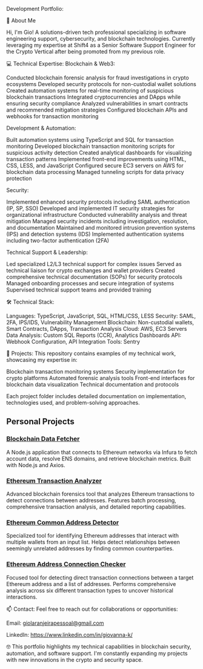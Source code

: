 Development Portfolio:

🚀 About Me

Hi, I'm Gio! A solutions-driven tech professional specializing in software engineering support, cybersecurity, and blockchain technologies. Currently leveraging my expertise at Shift4 as a Senior Software Support Engineer for the Crypto Vertical after being promoted from my previous role.

💻 Technical Expertise:
Blockchain & Web3:

Conducted blockchain forensic analysis for fraud investigations in crypto ecosystems
Developed security protocols for non-custodial wallet solutions
Created automation systems for real-time monitoring of suspicious blockchain transactions
Integrated cryptocurrencies and DApps while ensuring security compliance
Analyzed vulnerabilities in smart contracts and recommended mitigation strategies
Configured blockchain APIs and webhooks for transaction monitoring

Development & Automation:

Built automation systems using TypeScript and SQL for transaction monitoring
Developed blockchain transaction monitoring scripts for suspicious activity detection
Created analytical dashboards for visualizing transaction patterns
Implemented front-end improvements using HTML, CSS, LESS, and JavaScript
Configured secure EC3 servers on AWS for blockchain data processing
Managed tunneling scripts for data privacy protection

Security:

Implemented enhanced security protocols including SAML authentication (IP, SP, SSO)
Developed and implemented IT security strategies for organizational infrastructure
Conducted vulnerability analysis and threat mitigation
Managed security incidents including investigation, resolution, and documentation
Maintained and monitored intrusion prevention systems (IPS) and detection systems (IDS)
Implemented authentication systems including two-factor authentication (2FA)

Technical Support & Leadership:

Led specialized L2/L3 technical support for complex issues
Served as technical liaison for crypto exchanges and wallet providers
Created comprehensive technical documentation (SOPs) for security protocols
Managed onboarding processes and secure integration of systems
Supervised technical support teams and provided training

🛠️ Technical Stack:

Languages: TypeScript, JavaScript, SQL, HTML/CSS, LESS
Security: SAML, 2FA, IPS/IDS, Vulnerability Management
Blockchain: Non-custodial wallets, Smart Contracts, DApps, Transaction Analysis
Cloud: AWS, EC3 Servers
Data Analysis: Custom SQL Reports (CCR), Analytics Dashboards
API: Webhook Configuration, API Integration
Tools: Sentry

📁 Projects:
This repository contains examples of my technical work, showcasing my expertise in:

Blockchain transaction monitoring systems
Security implementation for crypto platforms
Automated forensic analysis tools
Front-end interfaces for blockchain data visualization
Technical documentation and protocols

Each project folder includes detailed documentation on implementation, technologies used, and problem-solving approaches.

## Personal Projects

### [Blockchain Data Fetcher](./blockchain-data-fetcher)
A Node.js application that connects to Ethereum networks via Infura to fetch account data, resolve ENS domains, and retrieve blockchain metrics. Built with Node.js and Axios.

### [Ethereum Transaction Analyzer](./ethereum-transaction-analyzer)
Advanced blockchain forensics tool that analyzes Ethereum transactions to detect connections between addresses. Features batch processing, comprehensive transaction analysis, and detailed reporting capabilities.

### [Ethereum Common Address Detector](./ethereum-common-address-detector)
Specialized tool for identifying Ethereum addresses that interact with multiple wallets from an input list. Helps detect relationships between seemingly unrelated addresses by finding common counterparties.

### [Ethereum Address Connection Checker](./ethereum-address-connection-checker)
Focused tool for detecting direct transaction connections between a target Ethereum address and a list of addresses. Performs comprehensive analysis across six different transaction types to uncover historical interactions.

📫 Contact:
Feel free to reach out for collaborations or opportunities:

Email: giolaranjeirapessoal@gmail.com

LinkedIn: https://www.linkedin.com/in/giovanna-k/

🤓 This portfolio highlights my technical capabilities in blockchain security, automation, and software support. I'm constantly expanding my projects with new innovations in the crypto and security space.

